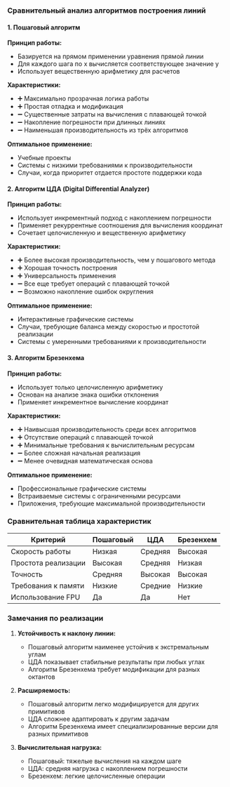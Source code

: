 ### Сравнительный анализ алгоритмов построения линий

#### 1. Пошаговый алгоритм
**Принцип работы:**
- Базируется на прямом применении уравнения прямой линии
- Для каждого шага по x вычисляется соответствующее значение y
- Использует вещественную арифметику для расчетов

**Характеристики:**
- ➕ Максимально прозрачная логика работы
- ➕ Простая отладка и модификация
- ➖ Существенные затраты на вычисления с плавающей точкой
- ➖ Накопление погрешности при длинных линиях
- ➖ Наименьшая производительность из трёх алгоритмов

**Оптимальное применение:**
- Учебные проекты
- Системы с низкими требованиями к производительности
- Случаи, когда приоритет отдается простоте поддержки кода

#### 2. Алгоритм ЦДА (Digital Differential Analyzer)
**Принцип работы:**
- Использует инкрементный подход с накоплением погрешности
- Применяет рекуррентные соотношения для вычисления координат
- Сочетает целочисленную и вещественную арифметику

**Характеристики:**
- ➕ Более высокая производительность, чем у пошагового метода
- ➕ Хорошая точность построения
- ➕ Универсальность применения
- ➖ Все еще требует операций с плавающей точкой
- ➖ Возможно накопление ошибок округления

**Оптимальное применение:**
- Интерактивные графические системы
- Случаи, требующие баланса между скоростью и простотой реализации
- Системы с умеренными требованиями к производительности

#### 3. Алгоритм Брезенхема
**Принцип работы:**
- Использует только целочисленную арифметику
- Основан на анализе знака ошибки отклонения
- Применяет инкрементное вычисление координат

**Характеристики:**
- ➕ Наивысшая производительность среди всех алгоритмов
- ➕ Отсутствие операций с плавающей точкой
- ➕ Минимальные требования к вычислительным ресурсам
- ➖ Более сложная начальная реализация
- ➖ Менее очевидная математическая основа

**Оптимальное применение:**
- Профессиональные графические системы
- Встраиваемые системы с ограниченными ресурсами
- Приложения, требующие максимальной производительности

### Сравнительная таблица характеристик

| Критерий | Пошаговый | ЦДА | Брезенхем |
|----------|-----------|-----|-----------|
| Скорость работы | Низкая | Средняя | Высокая |
| Простота реализации | Высокая | Средняя | Низкая |
| Точность | Средняя | Высокая | Высокая |
| Требования к памяти | Низкие | Средние | Низкие |
| Использование FPU | Да | Да | Нет |

### Замечания по реализации

1. **Устойчивость к наклону линии:**
   - Пошаговый алгоритм наименее устойчив к экстремальным углам
   - ЦДА показывает стабильные результаты при любых углах
   - Алгоритм Брезенхема требует модификации для разных октантов

2. **Расширяемость:**
   - Пошаговый алгоритм легко модифицируется для других примитивов
   - ЦДА сложнее адаптировать к другим задачам
   - Алгоритм Брезенхема имеет специализированные версии для разных примитивов

3. **Вычислительная нагрузка:**
   - Пошаговый: тяжелые вычисления на каждом шаге
   - ЦДА: средняя нагрузка с накоплением погрешности
   - Брезенхем: легкие целочисленные операции
